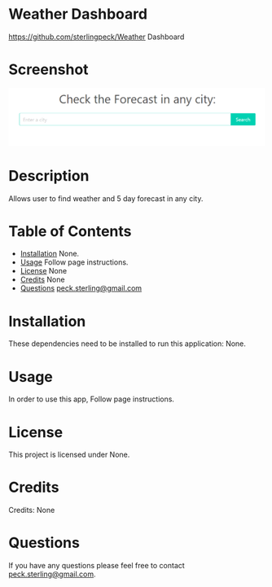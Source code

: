 # Weather Dashboard

https://github.com/sterlingpeck/Weather Dashboard

# Screenshot

![Screenshot](./assets/images/Weather%20Dashboard.png)

# Description

Allows user to find weather and 5 day forecast in any city.

# Table of Contents

- [Installation](#installation)
  None.
- [Usage](#usage)
  Follow page instructions.
- [License](#license)
  None
- [Credits](#credits)
  None
- [Questions](#questions)
  peck.sterling@gmail.com

# Installation

These dependencies need to be installed to run this application: None.

# Usage

In order to use this app, Follow page instructions.

# License

This project is licensed under None.

# Credits

Credits: None

# Questions

If you have any questions please feel free to contact peck.sterling@gmail.com.
